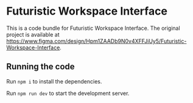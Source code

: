 
  # Futuristic Workspace Interface

  This is a code bundle for Futuristic Workspace Interface. The original project is available at https://www.figma.com/design/Hpm1ZAADb9N0v4XFFJiUy5/Futuristic-Workspace-Interface.

  ## Running the code

  Run `npm i` to install the dependencies.

  Run `npm run dev` to start the development server.
  